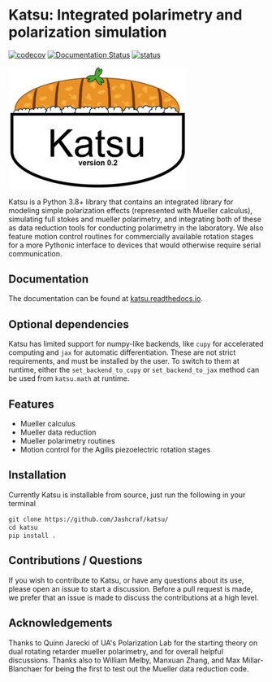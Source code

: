# Katsu: Integrated polarimetry and polarization simulation
[![codecov](https://codecov.io/gh/Jashcraf/katsu/graph/badge.svg?token=NXLEQE61YX)](https://codecov.io/gh/Jashcraf/katsu)
[![Documentation Status](https://readthedocs.org/projects/katsu/badge/?version=latest)](https://katsu.readthedocs.io/en/latest/?badge=latest)
[![status](https://joss.theoj.org/papers/82536dc5307fe34ddd929c89ed3d2575/status.svg)](https://joss.theoj.org/papers/82536dc5307fe34ddd929c89ed3d2575)

<img src="logo.png" alt="drawing" width="350"/>

Katsu is a Python 3.8+ library that contains an integrated library for modeling simple polarization effects (represented with Mueller calculus), simulating full stokes and mueller polarimetry, and integrating both of these as data reduction tools for conducting polarimetry in the laboratory. We also feature motion control routines for commercially available rotation stages for a more Pythonic interface to devices that would otherwise require serial communication. 

## Documentation
The documentation can be found at [katsu.readthedocs.io](katsu.readthedocs.io). 

## Optional dependencies

Katsu has limited support for numpy-like backends, like `cupy` for accelerated computing and `jax` for automatic differentiation. These are not strict requirements, and must be installed by the user. To switch to them at runtime, either the `set_backend_to_cupy` or `set_backend_to_jax` method can be used from `katsu.math` at runtime.

## Features

- Mueller calculus
- Mueller data reduction
- Mueller polarimetry routines
- Motion control for the Agilis piezoelectric rotation stages

## Installation
Currently Katsu is installable from source, just run the following in your terminal
```
git clone https://github.com/Jashcraf/katsu/
cd katsu
pip install .
```

## Contributions / Questions
If you wish to contribute to Katsu, or have any questions about its use, please open an issue to start a discussion. Before a pull request is made, we prefer that an issue is made to discuss the contributions at a high level. 

## Acknowledgements
Thanks to Quinn Jarecki of UA's Polarization Lab for the starting theory on dual rotating retarder mueller polarimetry, and for overall helpful discussions. Thanks also to William Melby, Manxuan Zhang, and Max Millar-Blanchaer for being the first to test out the Mueller data reduction code.
